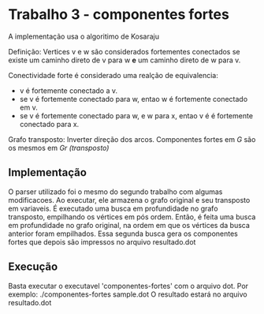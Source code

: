# Trabalho 3 - componentes fortes

A implementação usa o algoritimo de Kosaraju

Definição: Vertices v e w são considerados fortementes conectados se
existe um caminho direto de v para w **e** um caminho direto de w para v.

Conectividade forte é considerado uma realção de equivalencia:
* v é fortemente conectado a v.
* se v é fortemente conectado para w, entao w é fortemente conectado em v.
* se v é fortemente conectado para w, e w para x, entao v é é fortemente conectado para x.

Grafo transposto: Inverter direção dos arcos. Componentes fortes em *G* são os mesmos em *Gr (transposto)*


## Implementação

O parser utilizado foi o mesmo do segundo trabalho com algumas modificacoes.
Ao executar, ele armazena o grafo original e seu transposto em variaveis.
É executado uma busca em profundidade no grafo transposto, empilhando os vértices em pós ordem.
Então, é feita uma busca em profundidade no grafo original, na ordem em que os vértices da busca anterior foram empilhados. 
Essa segunda busca gera os componentes fortes que depois são impressos no arquivo resultado.dot


## Execução
Basta executar o executavel 'componentes-fortes' com o arquivo dot.
Por exemplo: ./componentes-fortes sample.dot
O resultado estará no arquivo resultado.dot
